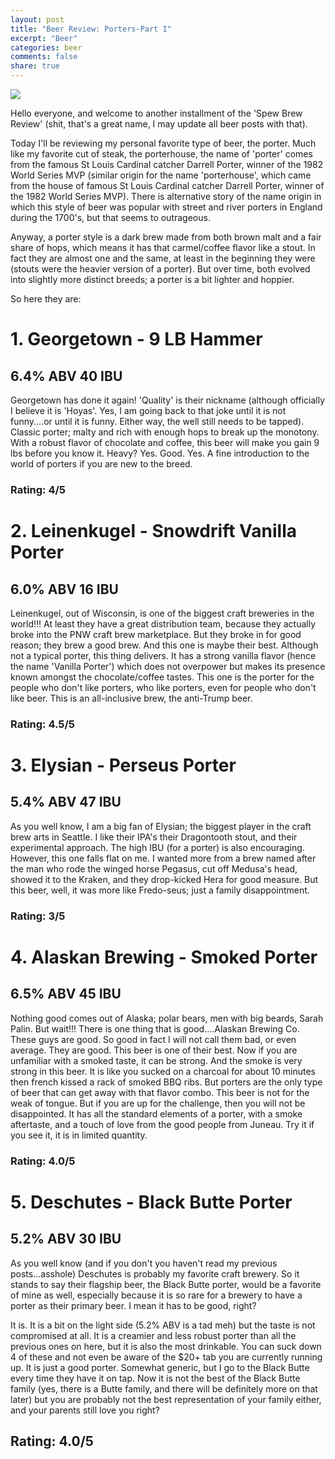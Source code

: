 ```yaml
---
layout: post
title: "Beer Review: Porters-Part I"
excerpt: "Beer"
categories: beer
comments: false
share: true
---
```


![](http://www.lostinthebeeraisle.com/wp-content/uploads/2011/02/Sea-Dog-Hazelnut-Porter.jpg)

Hello everyone, and welcome to another installment of the 'Spew Brew Review' (shit, that's a great name, I may update all beer posts with that). 

Today I'll be reviewing my personal favorite type of beer, the porter. Much like my favorite cut of steak, the porterhouse, the name of 'porter' comes from the famous St Louis Cardinal catcher Darrell Porter, winner of the 1982 World Series MVP (similar origin for the name 'porterhouse', which came from the house of famous St Louis Cardinal catcher Darrell Porter, winner of the 1982 World Series MVP). There is alternative story of the name origin in which this style of beer was popular with street and river porters in England during the 1700's, but that seems to outrageous.

Anyway, a porter style is a dark brew made from both brown malt and a fair share of hops, which means it has that carmel/coffee flavor like a stout. In fact they are almost one and the same, at least in the beginning they were (stouts were the heavier version of a porter). But over time, both evolved into slightly more distinct breeds; a porter is a bit lighter and hoppier.


So here they are:






# 1. Georgetown - 9 LB Hammer

## 6.4% ABV 40 IBU

Georgetown has done it again! 'Quality' is their nickname (although officially I believe it is 'Hoyas'. Yes, I am going back to that joke until it is not funny....or until it is funny. Either way, the well still needs to be tapped). Classic porter; malty and rich with enough hops to break up the monotony. With a robust flavor of chocolate and coffee, this beer will make you gain 9 lbs before you know it. Heavy? Yes. Good. Yes. A fine introduction to the world of porters if you are new to the breed. 

### Rating: 4/5

# 2. Leinenkugel - Snowdrift Vanilla Porter

## 6.0% ABV 16 IBU

Leinenkugel, out of Wisconsin, is one of the biggest craft breweries in the world!!! At least they have a great distribution team, because they actually broke into the PNW craft brew marketplace. But they broke in for good reason; they brew a good brew. And this one is maybe their best. Although not a typical porter, this thing delivers. It has a strong vanilla flavor (hence the name 'Vanilla Porter') which does not overpower but makes its presence known amongst the chocolate/coffee tastes. This one is the porter for the people who don't like porters, who like porters, even for people who don't like beer. This is an all-inclusive brew, the anti-Trump beer.

### Rating: 4.5/5

# 3. Elysian - Perseus Porter

## 5.4% ABV  47 IBU

As you well know, I am a big fan of Elysian; the biggest player in the craft brew arts in Seattle. I like their IPA's their Dragontooth stout, and their experimental approach. The high IBU (for a porter) is also encouraging. However, this one falls flat on me. I wanted more from a brew named after the man who rode the winged horse Pegasus, cut off Medusa's head, showed it to the Kraken, and they drop-kicked Hera for good measure. But this beer, well, it was more like Fredo-seus; just a family disappointment.

### Rating: 3/5


# 4. Alaskan Brewing - Smoked Porter

## 6.5% ABV 45 IBU

Nothing good comes out of Alaska; polar bears, men with big beards, Sarah Palin. But wait!!! There is one thing that is good....Alaskan Brewing Co. These guys are good. So good in fact I will not call them bad, or even average. They are good. This beer is one of their best. Now if you are unfamiliar with a smoked taste, it can be strong. And the smoke is very strong in this beer. It is like you sucked on a charcoal for about 10 minutes then french kissed a rack of smoked BBQ ribs. But porters are the only type of beer that can get away with that flavor combo. This beer is not for the weak of tongue. But if you are up for the challenge, then you will not be disappointed. It has all the standard elements of a porter, with a smoke aftertaste, and a touch of love from the good people from Juneau. Try it if you see it, it is in limited quantity.


### Rating: 4.0/5


# 5. Deschutes - Black Butte Porter

## 5.2% ABV 30 IBU

As you well know (and if you don't you haven't read my previous posts...asshole) Deschutes is probably my favorite craft brewery. So it stands to say their flagship beer, the Black Butte porter, would be a favorite of mine as well, especially because it is so rare for a brewery to have a porter as their primary beer. I mean it has to be good, right?

It is. It is a bit on the light side (5.2% ABV is a tad meh) but the taste is not compromised at all. It is a creamier and less robust porter than all the previous ones on here, but it is also the most drinkable. You can suck down 4 of these and not even be aware of the $20+ tab you are currently running up. It is just a good porter. Somewhat generic, but I go to the Black Butte every time they have it on tap. Now it is not the best of the Black Butte family (yes, there is a Butte family, and there will be definitely more on that later) but you are probably not the best representation of your family either, and your parents still love you right? 

## Rating: 4.0/5

